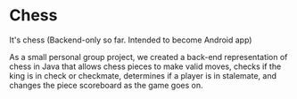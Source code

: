 # Chess
It's chess
(Backend-only so far. Intended to become Android app)

As a small personal group project, we created a back-end representation of chess in Java that allows chess pieces to make valid moves, checks if the king is in check or checkmate, determines if a player is in stalemate, and changes the piece scoreboard as the game goes on.
